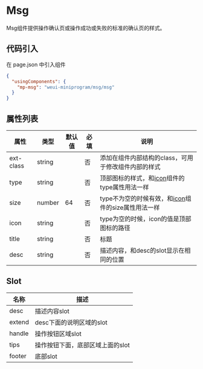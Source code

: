 # Msg
Msg组件提供操作确认页或操作成功或失败的标准的确认页的样式。

## 代码引入
在 page.json 中引入组件
```json
{
  "usingComponents": {
    "mp-msg": "weui-miniprogram/msg/msg"
  }
}
```



## 属性列表
| 属性 | 类型 | 默认值 | 必填 | 说明 |
| ---- | ---- | ------ | -------- | ---- |
| ext-class | string |  | 否 | 添加在组件内部结构的class，可用于修改组件内部的样式 |
| type | string |  | 否 | 顶部图标的样式，和[icon](https://developers.weixin.qq.com/miniprogram/dev/component/icon.html)组件的type属性用法一样 |
| size | number | 64 | 否 | type不为空的时候有效，和[icon](https://developers.weixin.qq.com/miniprogram/dev/component/icon.html)组件的size属性用法一样 |
| icon | string | | 否 | type为空的时候，icon的值是顶部图标的路径 |
| title | string |  | 否 | 标题 |
| desc | string | | 否 | 描述内容，和desc的slot显示在相同的位置 |

## Slot
| 名称 | 描述 |
| ---- | ---- |
| desc | 描述内容slot |
| extend | desc下面的说明区域的slot |
| handle | 操作按钮区域slot |
| tips   | 操作按钮下面，底部区域上面的slot |
| footer | 底部slot |
